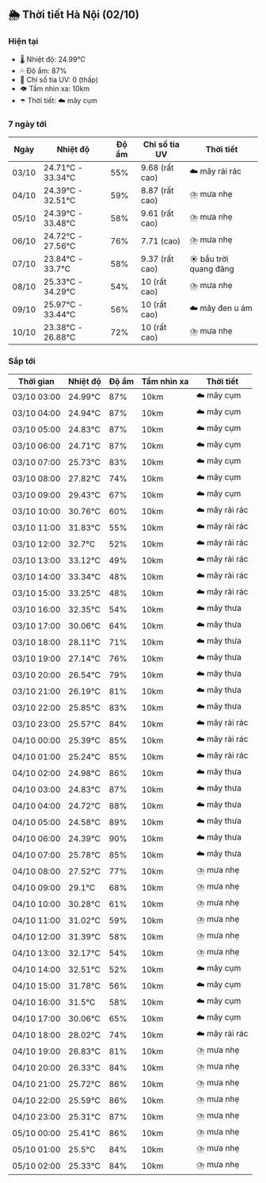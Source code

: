 ## 🌦️ Thời tiết Hà Nội (02/10)

### Hiện tại

- 🌡️ Nhiệt độ: 24.99℃
- 💦 Độ ẩm: 87%
- 🌟 Chỉ số tia UV: 0 (thấp)
- 👁️ Tầm nhìn xa: 10km
- ☂️ Thời tiết: ☁️ mây cụm

### 7 ngày tới

| Ngày | Nhiệt độ | Độ ẩm | Chỉ số tia UV | Thời tiết |
| --- | --- | --- | --- | --- |
| 03/10 | 24.71℃ - 33.34℃ | 55% | 9.68 (rất cao) | ☁️ mây rải rác |
| 04/10 | 24.39℃ - 32.51℃ | 59% | 8.87 (rất cao) | ⛈️ mưa nhẹ |
| 05/10 | 24.39℃ - 33.48℃ | 58% | 9.61 (rất cao) | ⛈️ mưa nhẹ |
| 06/10 | 24.72℃ - 27.56℃ | 76% | 7.71 (cao) | ⛈️ mưa nhẹ |
| 07/10 | 23.84℃ - 33.7℃ | 58% | 9.37 (rất cao) | ☀️ bầu trời quang đãng |
| 08/10 | 25.33℃ - 34.29℃ | 54% | 10 (rất cao) | ⛈️ mưa nhẹ |
| 09/10 | 25.97℃ - 33.44℃ | 56% | 10 (rất cao) | ☁️ mây đen u ám |
| 10/10 | 23.38℃ - 26.88℃ | 72% | 10 (rất cao) | ⛈️ mưa nhẹ |

### Sắp tới

| Thời gian | Nhiệt độ | Độ ẩm | Tầm nhìn xa | Thời tiết |
| --- | --- | --- | --- | --- |
| 03/10 03:00 | 24.99℃ | 87% | 10km | ☁️ mây cụm |
| 03/10 04:00 | 24.94℃ | 87% | 10km | ☁️ mây cụm |
| 03/10 05:00 | 24.83℃ | 87% | 10km | ☁️ mây cụm |
| 03/10 06:00 | 24.71℃ | 87% | 10km | ☁️ mây cụm |
| 03/10 07:00 | 25.73℃ | 83% | 10km | ☁️ mây cụm |
| 03/10 08:00 | 27.82℃ | 74% | 10km | ☁️ mây cụm |
| 03/10 09:00 | 29.43℃ | 67% | 10km | ☁️ mây cụm |
| 03/10 10:00 | 30.76℃ | 60% | 10km | ☁️ mây rải rác |
| 03/10 11:00 | 31.83℃ | 55% | 10km | ☁️ mây rải rác |
| 03/10 12:00 | 32.7℃ | 52% | 10km | ☁️ mây rải rác |
| 03/10 13:00 | 33.12℃ | 49% | 10km | ☁️ mây rải rác |
| 03/10 14:00 | 33.34℃ | 48% | 10km | ☁️ mây rải rác |
| 03/10 15:00 | 33.25℃ | 48% | 10km | ☁️ mây rải rác |
| 03/10 16:00 | 32.35℃ | 54% | 10km | ☁️ mây thưa |
| 03/10 17:00 | 30.06℃ | 64% | 10km | ☁️ mây thưa |
| 03/10 18:00 | 28.11℃ | 71% | 10km | ☁️ mây thưa |
| 03/10 19:00 | 27.14℃ | 76% | 10km | ☁️ mây thưa |
| 03/10 20:00 | 26.54℃ | 79% | 10km | ☁️ mây thưa |
| 03/10 21:00 | 26.19℃ | 81% | 10km | ☁️ mây thưa |
| 03/10 22:00 | 25.85℃ | 83% | 10km | ☁️ mây thưa |
| 03/10 23:00 | 25.57℃ | 84% | 10km | ☁️ mây rải rác |
| 04/10 00:00 | 25.39℃ | 85% | 10km | ☁️ mây rải rác |
| 04/10 01:00 | 25.24℃ | 85% | 10km | ☁️ mây rải rác |
| 04/10 02:00 | 24.98℃ | 86% | 10km | ☁️ mây thưa |
| 04/10 03:00 | 24.83℃ | 87% | 10km | ☁️ mây thưa |
| 04/10 04:00 | 24.72℃ | 88% | 10km | ☁️ mây thưa |
| 04/10 05:00 | 24.58℃ | 89% | 10km | ☁️ mây thưa |
| 04/10 06:00 | 24.39℃ | 90% | 10km | ☁️ mây thưa |
| 04/10 07:00 | 25.78℃ | 85% | 10km | ☁️ mây thưa |
| 04/10 08:00 | 27.52℃ | 77% | 10km | ⛈️ mưa nhẹ |
| 04/10 09:00 | 29.1℃ | 68% | 10km | ⛈️ mưa nhẹ |
| 04/10 10:00 | 30.28℃ | 61% | 10km | ⛈️ mưa nhẹ |
| 04/10 11:00 | 31.02℃ | 59% | 10km | ⛈️ mưa nhẹ |
| 04/10 12:00 | 31.39℃ | 58% | 10km | ⛈️ mưa nhẹ |
| 04/10 13:00 | 32.17℃ | 54% | 10km | ⛈️ mưa nhẹ |
| 04/10 14:00 | 32.51℃ | 52% | 10km | ☁️ mây cụm |
| 04/10 15:00 | 31.78℃ | 56% | 10km | ☁️ mây cụm |
| 04/10 16:00 | 31.5℃ | 58% | 10km | ☁️ mây cụm |
| 04/10 17:00 | 30.06℃ | 65% | 10km | ☁️ mây cụm |
| 04/10 18:00 | 28.02℃ | 74% | 10km | ☁️ mây rải rác |
| 04/10 19:00 | 26.83℃ | 81% | 10km | ⛈️ mưa nhẹ |
| 04/10 20:00 | 26.33℃ | 84% | 10km | ⛈️ mưa nhẹ |
| 04/10 21:00 | 25.72℃ | 86% | 10km | ⛈️ mưa nhẹ |
| 04/10 22:00 | 25.59℃ | 86% | 10km | ⛈️ mưa nhẹ |
| 04/10 23:00 | 25.31℃ | 87% | 10km | ⛈️ mưa nhẹ |
| 05/10 00:00 | 25.41℃ | 86% | 10km | ⛈️ mưa nhẹ |
| 05/10 01:00 | 25.5℃ | 84% | 10km | ⛈️ mưa nhẹ |
| 05/10 02:00 | 25.33℃ | 84% | 10km | ⛈️ mưa nhẹ |
